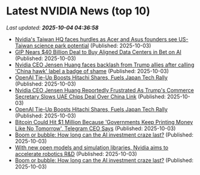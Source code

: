 # Latest NVIDIA News (top 10)
_Last updated: **2025-10-04 04:36:58**_

- [Nvidia's Taiwan HQ faces hurdles as Acer and Asus founders see US-Taiwan science park potential](https://www.digitimes.com/news/a20251003PD213/taiwan-nvidia-acer-science-park-government.html) (Published: 2025-10-03)
- [GIP Nears $40 Billion Deal to Buy Aligned Data Centers in Bet on AI](https://finance.yahoo.com/news/gip-nears-40-billion-deal-041951129.html) (Published: 2025-10-03)
- [Nvidia CEO Jensen Huang faces backlash from Trump allies after calling 'China hawk' label a badge of shame](https://www.digitimes.com/news/a20251001PD215/nvidia-ceo-jensen-huang-chips-beijing.html) (Published: 2025-10-03)
- [OpenAI Tie-Up Boosts Hitachi Shares, Fuels Japan Tech Rally](https://financialpost.com/pmn/business-pmn/openai-tie-up-boosts-hitachi-shares-fuels-japan-tech-rally) (Published: 2025-10-03)
- [Nvidia CEO Jensen Huang Reportedly Frustrated As Trump's Commerce Secretary Slows UAE Chips Deal Over China Link](https://biztoc.com/x/b40468c33264bb37) (Published: 2025-10-03)
- [OpenAI Tie-Up Boosts Hitachi Shares, Fuels Japan Tech Rally](https://finance.yahoo.com/news/openai-tie-boosts-hitachi-shares-034147144.html) (Published: 2025-10-03)
- [Bitcoin Could Hit $1 Million Because 'Governments Keep Printing Money Like No Tomorrow', Telegram CEO Says](https://finance.yahoo.com/news/bitcoin-could-hit-1-million-033113682.html) (Published: 2025-10-03)
- [Boom or bubble: How long can the AI investment craze last?](https://biztoc.com/x/cb68380c230daa26) (Published: 2025-10-03)
- [With new open models and simulation libraries, Nvidia aims to accelerate robotics R&D](https://siliconangle.com/2025/10/02/new-open-models-simulation-libraries-nvidia-aims-accelerate-robotics-rd/) (Published: 2025-10-03)
- [Boom or bubble: How long can the AI investment craze last?](https://www.japantimes.co.jp/business/2025/10/03/tech/ai-investment-craze/) (Published: 2025-10-03)
